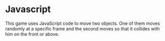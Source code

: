 # Javascript

This game uses JavaScript code to move two objects. One of them moves randomly at a specific frame and the second moves so that it collides with him on the front or above.
